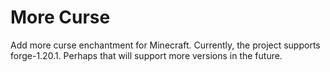 # More Curse
Add more curse enchantment for Minecraft.
Currently, the project supports forge-1.20.1.
Perhaps that will support more versions in the future.